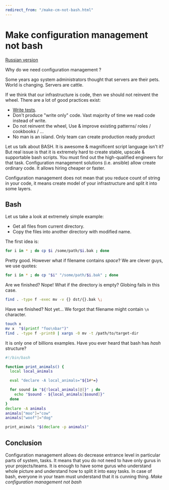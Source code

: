 ```yaml
---
redirect_from: "/make-cm-not-bash.html"
---
```

# Make configuration management not bash

[Russian version](make-cm-not-bash-ru.md)

Why do we need configuration management ?

Some years ago system administrators thought that servers are their pets. World is changing. Servers are cattle.

If we think that our infrastructure is code, then we should not reinvent the wheel. There are a lot of good practices exist:

* [Write tests](http://www.goncharov.xyz/it/test-ansible-roles-via-testkitchen-inside-hyperv.html).
* Don't produce "write only" code. Vast majority of time we read code instead of write.
* Do not reinvent the wheel, Use & improve existing patterns/ roles / cookbooks / ...
* No man is an island. Only team can create production ready product

Let us talk about BASH. It is awesome & magnificent script language isn't it? But real issue is that it is extremely hard to create stable, upscale & supportable bash scripts. You must find out the high-qualified engineers for that task. Configuration management solutions (i.e. ansible) allow create ordinary code. It allows hiring cheaper or faster.

Configuration management does not mean that you reduce count of string in your code, it means create model of your infrastructure and split it into some layers.

## Bash

Let us take a look at extremely simple example:

* Get all files from current directory.
* Copy the files into another directory with modified name.

The first idea is:

```bash
for i in * ; do cp $i /some/path/$i.bak ; done
```

Pretty good. However what if filename contains _space_? We are clever guys, we use quotes:

```bash
for i in * ; do cp "$i" "/some/path/$i.bak" ; done
```

Are we finished? Nope! What if the directory is empty? Globing fails in this case.

```bash
find . -type f -exec mv -v {} dst/{}.bak \;
```

Have we finished? Not yet... We forgot that filename might contain `\n` character.

```bash
touch x
mv x  "$(printf "foo\nbar")"
find . -type f -print0 | xargs -0 mv -t /path/to/target-dir
```

It is only one of billions examples. Have you ever heard that bash has _hash_ structure? 

```bash
#!/bin/bash

function print_animals() {
  local local_animals

  eval "declare -A local_animals="${1#*=}

  for sound in "${!local_animals[@]}" ; do
    echo "$sound - ${local_animals[$sound]}"
  done
}
declare -A animals
animals["moo"]="cow"
animals["woof"]="dog"

print_animals "$(declare -p animals)"
```

## Conclusion
Configuration management allows do decrease entrance level in particular parts of system, tasks. It means that you do not need to have only gurus in your projects/teams. It is enough to have some gurus who understand whole picture and understand how to split it into easy tasks. In case of bash, everyone in your team must understand that it is cunning  thing. *Make configuration management not bash*
